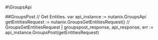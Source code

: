 #\GroupsApi

##GroupsPost
//  Get Entities.
var api_instance := nutanix.GroupsApi
getEntitiesRequest := nutanix.GroupsGetEntitiesRequest() // GroupsGetEntitiesRequest |
groupspost_response, api_response, err := api_instance.GroupsPost(getEntitiesRequest)
